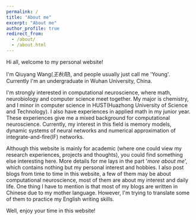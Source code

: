 ```yaml
---
permalink: /
title: "About me"
excerpt: "About me"
author_profile: true
redirect_from: 
  - /about/
  - /about.html
---
```


Hi all, welcome to my personal website!

I'm Qiuyang Wang(*王秋阳*),  and people usually just call me 'Young'. Currently I'm an undergraduate in Wuhan University, China.

I'm strongly interested in computational neuroscience, where math, neurobiology and computer science meet together. My major is chemistry,  and I minor in computer science in HUST(Huazhong University of Science and Technology). I also have experiences in applied math in my junior year. These experiences give me a mixed background for computational neuroscience. Currently, my interest in this field is memory models, dynamic systems of neural networks and numerical approximation of integrate-and-fire(IF) networks.

Although this website is mainly for academic (where one could view my research experiences, projects and thoughts), you could find something else interesting here. More details for me lays in the part '*more about me*', which contains nothing but my personal interest and hobbies. I also post blogs from time to time in this website, a few of them may be about computational neuroscience, most of them are about my interest and daily life. One thing I have to mention is that most of my blogs are written in Chinese due to my mother language. However, I'm trying to translate some of them to practice my English writing skills. 

Well, enjoy your time in this website!

